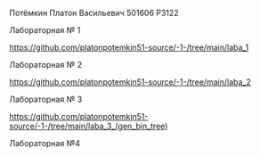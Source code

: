 Потёмкин Платон Васильевич
501606
P3122

Лабораторная № 1

https://github.com/platonpotemkin51-source/-1-/tree/main/laba_1

Лабораторная № 2

https://github.com/platonpotemkin51-source/-1-/tree/main/laba_2

Лабораторная № 3

https://github.com/platonpotemkin51-source/-1-/tree/main/laba_3_(gen_bin_tree)

Лабораторная №4

